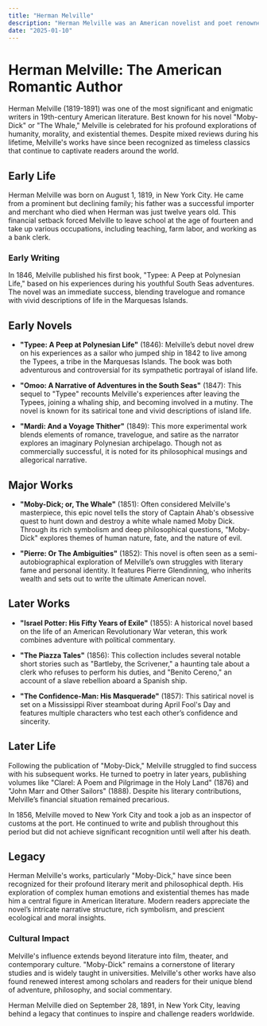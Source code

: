 ```yaml
---
title: "Herman Melville"
description: "Herman Melville was an American novelist and poet renowned for his classic novel 'Moby-Dick' and his exploration of human nature and morality through complex narratives."
date: "2025-01-10"
--- 
```


# Herman Melville: The American Romantic Author

Herman Melville (1819-1891) was one of the most significant and enigmatic writers in 19th-century American literature. Best known for his novel "Moby-Dick" or "The Whale," Melville is celebrated for his profound explorations of humanity, morality, and existential themes. Despite mixed reviews during his lifetime, Melville's works have since been recognized as timeless classics that continue to captivate readers around the world.

## Early Life

Herman Melville was born on August 1, 1819, in New York City. He came from a prominent but declining family; his father was a successful importer and merchant who died when Herman was just twelve years old. This financial setback forced Melville to leave school at the age of fourteen and take up various occupations, including teaching, farm labor, and working as a bank clerk.

### Early Writing

In 1846, Melville published his first book, "Typee: A Peep at Polynesian Life," based on his experiences during his youthful South Seas adventures. The novel was an immediate success, blending travelogue and romance with vivid descriptions of life in the Marquesas Islands.

## Early Novels

- **"Typee: A Peep at Polynesian Life"** (1846): Melville’s debut novel drew on his experiences as a sailor who jumped ship in 1842 to live among the Typees, a tribe in the Marquesas Islands. The book was both adventurous and controversial for its sympathetic portrayal of island life.
  
- **"Omoo: A Narrative of Adventures in the South Seas"** (1847): This sequel to "Typee" recounts Melville's experiences after leaving the Typees, joining a whaling ship, and becoming involved in a mutiny. The novel is known for its satirical tone and vivid descriptions of island life.

- **"Mardi: And a Voyage Thither"** (1849): This more experimental work blends elements of romance, travelogue, and satire as the narrator explores an imaginary Polynesian archipelago. Though not as commercially successful, it is noted for its philosophical musings and allegorical narrative.

## Major Works

- **"Moby-Dick; or, The Whale"** (1851): Often considered Melville's masterpiece, this epic novel tells the story of Captain Ahab's obsessive quest to hunt down and destroy a white whale named Moby Dick. Through its rich symbolism and deep philosophical questions, "Moby-Dick" explores themes of human nature, fate, and the nature of evil.
  
- **"Pierre: Or The Ambiguities"** (1852): This novel is often seen as a semi-autobiographical exploration of Melville’s own struggles with literary fame and personal identity. It features Pierre Glendinning, who inherits wealth and sets out to write the ultimate American novel.

## Later Works

- **"Israel Potter: His Fifty Years of Exile"** (1855): A historical novel based on the life of an American Revolutionary War veteran, this work combines adventure with political commentary.
  
- **"The Piazza Tales"** (1856): This collection includes several notable short stories such as "Bartleby, the Scrivener," a haunting tale about a clerk who refuses to perform his duties, and "Benito Cereno," an account of a slave rebellion aboard a Spanish ship.
  
- **"The Confidence-Man: His Masquerade"** (1857): This satirical novel is set on a Mississippi River steamboat during April Fool's Day and features multiple characters who test each other’s confidence and sincerity.

## Later Life

Following the publication of "Moby-Dick," Melville struggled to find success with his subsequent works. He turned to poetry in later years, publishing volumes like "Clarel: A Poem and Pilgrimage in the Holy Land" (1876) and "John Marr and Other Sailors" (1888). Despite his literary contributions, Melville’s financial situation remained precarious.

In 1856, Melville moved to New York City and took a job as an inspector of customs at the port. He continued to write and publish throughout this period but did not achieve significant recognition until well after his death.

## Legacy

Herman Melville's works, particularly "Moby-Dick," have since been recognized for their profound literary merit and philosophical depth. His exploration of complex human emotions and existential themes has made him a central figure in American literature. Modern readers appreciate the novel’s intricate narrative structure, rich symbolism, and prescient ecological and moral insights.

### Cultural Impact

Melville's influence extends beyond literature into film, theater, and contemporary culture. "Moby-Dick" remains a cornerstone of literary studies and is widely taught in universities. Melville's other works have also found renewed interest among scholars and readers for their unique blend of adventure, philosophy, and social commentary.

Herman Melville died on September 28, 1891, in New York City, leaving behind a legacy that continues to inspire and challenge readers worldwide.
